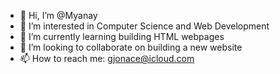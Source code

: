 - 👋 Hi, I’m @Myanay
- 👀 I’m interested in Computer Science and Web Development
- 🌱 I’m currently learning  building HTML webpages 
- 💞️ I’m looking to collaborate on building a new website
- 📫 How to reach me: gjonace@icloud.com

<!---
Myanay/Myanay is a ✨ special ✨ repository because its `README.md` (this file) appears on your GitHub profile.
You can click the Preview link to take a look at your changes.
--->
